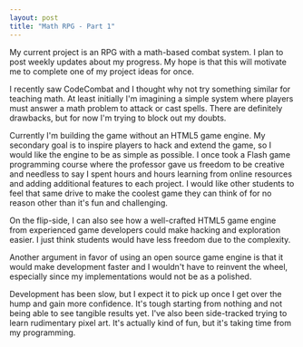 ```yaml
---
layout: post
title: "Math RPG - Part 1"
---
```


My current project is an RPG with a math-based combat system. I plan to post weekly updates about my progress. My hope is that this will motivate me to complete one of my project ideas for once.

I recently saw CodeCombat and I thought why not try something similar for teaching math. At least initially I'm imagining a simple system where players must answer a math problem to attack or cast spells. There are definitely drawbacks, but for now I'm trying to block out my doubts.

Currently I'm building the game without an HTML5 game engine. My secondary goal is to inspire players to hack and extend the game, so I would like the engine to be as simple as possible. I once took a Flash game programming course where the professor gave us freedom to be creative and needless to say I spent hours and hours learning from online resources and adding additional features to each project. I would like other students to feel that same drive to make the coolest game they can think of for no reason other than it's fun and challenging.

On the flip-side, I can also see how a well-crafted HTML5 game engine from experienced game developers could make hacking and exploration easier. I just think students would have less freedom due to the complexity.

Another argument in favor of using an open source game engine is that it would make development faster and I wouldn't have to reinvent the wheel, especially since my implementations would not be as a polished.

Development has been slow, but I expect it to pick up once I get over the hump and gain more confidence. It's tough starting from nothing and not being able to see tangible results yet. I've also been side-tracked trying to learn rudimentary pixel art. It's actually kind of fun, but it's taking time from my programming.